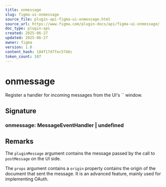 ```yaml
---
title: onmessage
slug: figma-ui-onmessage
source_file: plugin-api-figma-ui-onmessage.html
source_url: https://www.figma.com/plugin-docs/api/figma-ui-onmessage/
doc_type: plugin-api
created: 2025-06-27
updated: 2025-06-27
owner: figma
version: 1.0
content_hash: 184f17d7fec5746c
token_count: 107
---
```

# onmessage

Register a handler for incoming messages from the UI's `` window.

## Signature

### onmessage: MessageEventHandler | undefined

## Remarks

The `pluginMessage` argument contains the message passed by the call to `postMessage` on the UI side.

The `props` argument contains a `origin` property contains the origin of the document that sent the message. It is an advanced feature, mainly used for implementing OAuth.